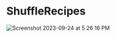 # ShuffleRecipes
![Screenshot 2023-09-24 at 5 26 16 PM](https://github.com/rojayachase/ShuffleRecipes/assets/54439866/9ce61bc2-d543-4425-b423-66f2532d7484)
